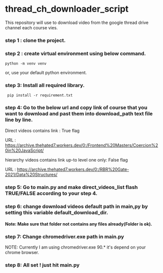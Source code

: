 # thread_ch_downloader_script
This repository will use to download video from the google thread drive channel each course vies.


### step 1 : clone the project.
### step 2 : create virtual environment using below command.

` python -m venv venv `

or, use your default python environment.

### step 3: Install all required library.

` pip install -r requirement.txt`

### step 4: Go to the below url and copy link of course that you want to download and past them into download_path text file line by line.

Direct videos contains link : True flag

URL : https://archive.thehated7.workers.dev/0:/Frontend%20Masters/Coercion%20in%20JavaScript/

hierarchy videos contains link up-to level one only: False flag

URL : https://archive.thehated7.workers.dev/0:/RBR%20Gate-2021/Data%20Structures/

### step 5: Go to main.py and make direct_videos_list flash TRUE/FALSE according to your step 4.

### step 6: change download videos default path in main,py by setting this variable default_download_dir.

#### Note: Make sure that folder not contains any files already(Folder is ok).

### step 7: Change chromedriver.exe path in main.py

NOTE: Currently I am using chromedriver.exe 90.* it's depend on your chrome browser. 

### step 8: All set ! just hit main.py 